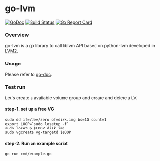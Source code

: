 go-lvm
=======================================================================

[![GoDoc](https://godoc.org/github.com/nak3/go-lvm?status.svg)](https://godoc.org/github.com/nak3/go-lvm)
[![Build Status](https://travis-ci.org/nak3/go-lvm.svg?branch=master)](https://travis-ci.org/nak3/go-lvm)
[![Go Report Card](https://goreportcard.com/badge/github.com/nak3/go-lvm)](https://goreportcard.com/report/github.com/nak3/go-lvm)

### Overview

go-lvm is a go library to call liblvm API based on python-lvm developed in [LVM2](https://sourceware.org/lvm2/).

### Usage

Please refer to [go-doc](https://godoc.org/github.com/nak3/go-lvm#example-LvObject--Createremove).

### Test run

Let's create a available volume group and create and delete a LV.

#### step-1. set up a free VG
~~~
sudo dd if=/dev/zero of=disk.img bs=1G count=1
export LOOP=`sudo losetup -f`
sudo losetup $LOOP disk.img
sudo vgcreate vg-targetd $LOOP
~~~

#### step-2. Run an example script
~~~
go run cmd/example.go
~~~
